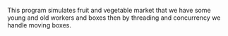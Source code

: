 This program simulates fruit and vegetable market that we have some young and old workers and boxes then by threading and concurrency we handle moving boxes.
